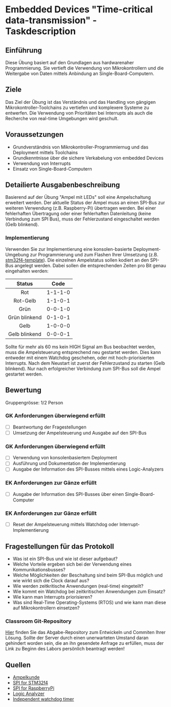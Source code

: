 # Embedded Devices "Time-critical data-transmission" - Taskdescription

## Einführung
Diese Übung basiert auf den Grundlagen aus hardwarenaher Programmierung. Sie vertieft die Verwendung von Mikrokontrollern und die Weitergabe von Daten mittels Anbindung an Single-Board-Computern. 

## Ziele
Das Ziel der Übung ist das Verständnis und das Handling von gängigen Mikrokontroller-Toolchains zu vertiefen und komplexere Systeme zu entwerfen. Die Verwendung von Prioritäten bei Interrupts als auch die Recherche von real-time Umgebungen wird geschult.

## Voraussetzungen
* Grundverständnis von Mikrokontroller-Programmiernug und das Deployment mittels Toolchains
* Grundkenntnisse über die sichere Verkabelung von embedded Devices
* Verwendung von Interrupts
* Einsatz von Single-Board-Computern

## Detailierte Ausgabenbeschreibung
Basierend auf der Übung "Ampel mit LEDs" soll eine Ampelschaltung erweitert werden. Der aktuelle Status der Ampel muss an einen SPI-Bus zur weiteren Verwendung (z.B. Raspberry-Pi) übertragen werden. Bei einer fehlerhaften Übertragung oder einer fehlerhaften Datenleitung (keine Verbindung zum SPI Bus), muss der Fehlerzustand eingeschaltet werden (Gelb blinkend).

### Implementierung
Verwenden Sie zur Implementierung eine konsolen-basierte Deployment-Umgebung zur Programmierung und zum Flashen Ihrer Umsetzung (z.B. [stm32f4-template](https://github.com/mborko/stm32f4-template)). Die einzelnen Ampelstatus sollen kodiert an den SPI-Bus angelegt werden. Dabei sollen die entsprechenden Zeiten pro Bit genau eingehalten werden:

| Status        | Code      |
| :-----------: | :-------: |
| Rot           | 1-1-1-0   |
| Rot-Gelb      | 1-1-0-1   |
| Grün          | 0-0-1-0   |
| Grün blinkend | 0-1-0-1   |
| Gelb          | 1-0-0-0   |
| Gelb blinkend | 0-0-0-1   |

Sollte für mehr als 60 ms kein HIGH Signal am Bus beobachtet werden, muss die Ampelsteuerung entsprechend neu gestartet werden. Dies kann entweder mit einem Watchdog geschehen, oder mit hoch-priorisierten Interrupts. Nach dem Neustart ist zuerst der Fehlerzustand zu starten (Gelb blinkend). Nur nach erfolgreicher Verbindung zum SPI-Bus soll die Ampel gestartet werden.

## Bewertung
Gruppengrösse: 1/2 Person
### GK Anforderungen **überwiegend erfüllt**
- [ ] Beantwortung der Fragestellungen
- [ ] Umsetzung der Ampelsteuerung und Ausgabe auf den SPI-Bus
### GK Anforderungen **überwiegend erfüllt**
- [ ] Verwendung von konsolenbasiertem Deployment
- [ ] Ausführung und Dokumentation der Implementierung
- [ ] Ausgabe der Information des SPI-Busses mittels eines Logic-Analyzers

### EK Anforderungen **zur Gänze erfüllt**
- [ ] Ausgabe der Information des SPI-Busses über einen Single-Board-Computer
### EK Anforderungen **zur Gänze erfüllt**
- [ ] Reset der Ampelsteuerung mittels Watchdog oder Interrupt-Implementierung

## Fragestellungen für das Protokoll
+ Was ist ein SPI-Bus und wie ist dieser aufgebaut?
+ Welche Vorteile ergeben sich bei der Verwendung eines Kommunikationsbusses?
+ Welche Möglichkeiten der Beschaltung sind beim SPI-Bus möglich und wie wirkt sich die Clock darauf aus?
+ Wie werden zeitkritische Anwendungen (real-time) eingeteilt?
+ Wie kommt ein Watchdog bei zeitkritischen Anwendungen zum Einsatz?
+ Wie kann man Interrupts priorisieren?
+ Was sind Real-Time Operating-Systems (RTOS) und wie kann man diese auf Mikrokontrollern einsetzen?

### Classroom Git-Repository
[Hier]() finden Sie das Abgabe-Repository zum Entwickeln und Commiten Ihrer Lösung. Sollte der Server durch einen unerwarteten Umstand daran gehindert worden sein, die an ihn gesendete Anfrage zu erfüllen, muss der Link zu Beginn des Labors persönlich beantragt werden!

## Quellen
* [Ampelkunde](https://www.wien.gv.at/verkehr/ampeln/ampelkunde.html)
* [SPI for STM32f4](https://stm32f4-discovery.net/2014/04/library-05-spi-for-stm32f4xx/)
* [SPI for RaspberryPi](https://www.raspberrypi.org/documentation/hardware/raspberrypi/spi/README.md)
* [Logic Analyzer](https://www.saleae.com/de/downloads/)
* [Independent watchdog timer](https://stm32f4-discovery.net/2014/07/library-20-independent-watchdog-timer-on-stm32f4xx/)


